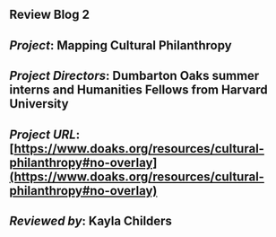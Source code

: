 ## Review Blog 2

## *Project*: Mapping Cultural Philanthropy

## *Project Directors*: Dumbarton Oaks summer interns and Humanities Fellows from Harvard University

## *Project URL*: [https://www.doaks.org/resources/cultural-philanthropy#no-overlay](https://www.doaks.org/resources/cultural-philanthropy#no-overlay) 

## *Reviewed by*: Kayla Childers

